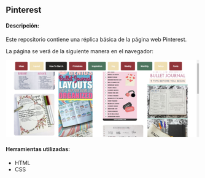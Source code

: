 ## Pinterest

#### Descripción:
Este repositorio contiene una réplica básica de la página web Pinterest.

La página se verá de la siguiente manera en el navegador:

![Sin titulo](assets/imgs/captura-pinterest.png)  


#### Herramientas utilizadas:
* HTML
* CSS
